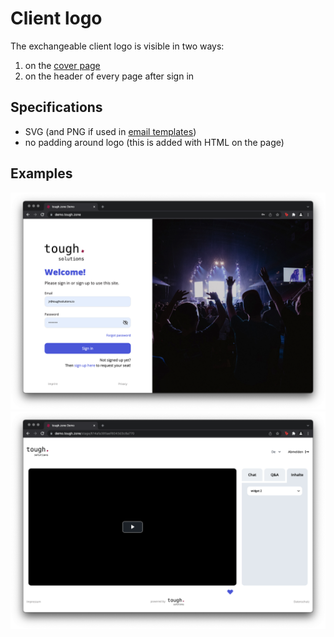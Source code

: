 # Client logo

The exchangeable client logo is visible in two ways:

1. on the [cover page](CoverPage.md)
2. on the header of every page after sign in

## Specifications

* SVG (and PNG if used in [email templates](CustomEmails.md))
* no padding around logo (this is added with HTML on the page)

## Examples

![client logo cover page](./img/client_logo_cover_page.png)
![client logo stage](./img/client_logo_stage.png)
